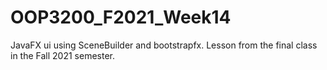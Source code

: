# OOP3200_F2021_Week14
JavaFX ui using SceneBuilder and bootstrapfx. Lesson from the final class in the Fall 2021 semester.
